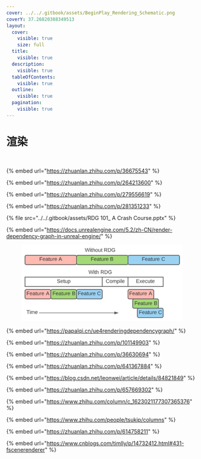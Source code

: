 ```yaml
---
cover: ../../.gitbook/assets/BeginPlay_Rendering_Schematic.png
coverY: 37.26820388349513
layout:
  cover:
    visible: true
    size: full
  title:
    visible: true
  description:
    visible: true
  tableOfContents:
    visible: true
  outline:
    visible: true
  pagination:
    visible: true
---
```


# 渲染

<figure><img src="../../.gitbook/assets/BeginPlay_Rendering_Schematic.png" alt=""><figcaption></figcaption></figure>

{% embed url="https://zhuanlan.zhihu.com/p/36675543" %}

{% embed url="https://zhuanlan.zhihu.com/p/264213600" %}

{% embed url="https://zhuanlan.zhihu.com/p/279556619" %}

{% embed url="https://zhuanlan.zhihu.com/p/281351233" %}

{% file src="../../.gitbook/assets/RDG 101_ A Crash Course.pptx" %}

{% embed url="https://docs.unrealengine.com/5.2/zh-CN/render-dependency-graph-in-unreal-engine/" %}

<figure><img src="../../.gitbook/assets/image.png" alt=""><figcaption></figcaption></figure>

{% embed url="https://papalqi.cn/ue4renderingdependencygraph/" %}

{% embed url="https://zhuanlan.zhihu.com/p/101149903" %}

{% embed url="https://zhuanlan.zhihu.com/p/36630694" %}

{% embed url="https://zhuanlan.zhihu.com/p/641367884" %}

{% embed url="https://blog.csdn.net/leonwei/article/details/84821849" %}

{% embed url="https://zhuanlan.zhihu.com/p/657669302" %}

{% embed url="https://www.zhihu.com/column/c_1623021177307365376" %}

{% embed url="https://www.zhihu.com/people/tsukip/columns" %}

{% embed url="https://zhuanlan.zhihu.com/p/614758211" %}

{% embed url="https://www.cnblogs.com/timlly/p/14732412.html#431-fscenerenderer" %}
